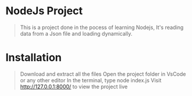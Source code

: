 
# NodeJs Project

> This is a project done in the pocess of learning Nodejs, It's reading data from a Json file and loading dynamically.

# Installation

> Download and extract all the files
> Open the project folder in VsCode or any other editor
> In the terminal, type node index.js
> Visit http://127.0.0.1:8000/ to view the project live
